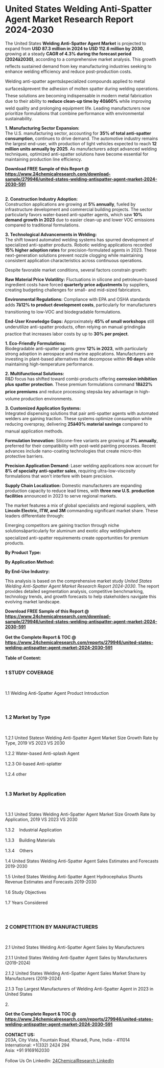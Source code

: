 <h1>United States Welding Anti-Spatter Agent Market Research Report 2024-2030</h1><p>The United States <strong>Welding Anti-Spatter Agent Market</strong> is projected to expand from <strong>USD 87.3 million in 2024 to USD 112.6 million by 2030</strong>, growing at a steady <strong>CAGR of 4.3% during the forecast period (2024â2030)</strong>, according to a comprehensive market analysis. This growth reflects sustained demand from key manufacturing industries seeking to enhance welding efficiency and reduce post-production costs.</p><p>Welding anti-spatter agentsâspecialized compounds applied to metal surfacesâprevent the adhesion of molten spatter during welding operations. These solutions are becoming indispensable in modern metal fabrication due to their ability to <strong>reduce clean-up time by 40â60%</strong> while improving weld quality and prolonging equipment life. Leading manufacturers now prioritize formulations that combine performance with environmental sustainability.</p><p><strong>1. Manufacturing Sector Expansion:</strong><br>
The U.S. manufacturing sector, accounting for <strong>35% of total anti-spatter consumption</strong>, continues to drive demand. The automotive industry remains the largest end-user, with production of light vehicles expected to reach <strong>12 million units annually by 2025</strong>. As manufacturers adopt advanced welding techniques, optimized anti-spatter solutions have become essential for maintaining production line efficiency.</p><div><b>Download FREE Sample of this Report @ 
            <a href="https://www.24chemicalresearch.com/download-sample/279946/united-states-welding-antispatter-agent-market-2024-2030-591">
            https://www.24chemicalresearch.com/download-sample/279946/united-states-welding-antispatter-agent-market-2024-2030-591</a></b></div><br><p><strong>2. Construction Industry Adoption:</strong><br>
Construction applications are growing at <strong>5% annually</strong>, fueled by infrastructure development and commercial building projects. The sector particularly favors water-based anti-spatter agents, which saw <strong>10% demand growth in 2023</strong> due to easier clean-up and lower VOC emissions compared to traditional formulations.</p><p><strong>3. Technological Advancements in Welding:</strong><br>
The shift toward automated welding systems has spurred development of specialized anti-spatter products. Robotic welding applications recorded <strong>15% higher adoption rates</strong> for precision-formulated agents in 2023. These next-generation solutions prevent nozzle clogging while maintaining consistent application characteristics across continuous operations.</p><p>Despite favorable market conditions, several factors constrain growth:</p><p><strong>Raw Material Price Volatility:</strong> Fluctuations in silicone and petroleum-based ingredient costs have forced <strong>quarterly price adjustments</strong> by suppliers, creating budgeting challenges for small- and mid-sized fabricators.</p><p><strong>Environmental Regulations:</strong> Compliance with EPA and OSHA standards adds <strong>7â12% to product development costs</strong>, particularly for manufacturers transitioning to low-VOC and biodegradable formulations.</p><p><strong>End-User Knowledge Gaps:</strong> Approximately <strong>45% of small workshops</strong> still underutilize anti-spatter products, often relying on manual grindingâa practice that increases labor costs by up to <strong>30% per project</strong>.</p><p><strong>1. Eco-Friendly Formulations:</strong><br>
Biodegradable anti-spatter agents grew <strong>12% in 2023</strong>, with particularly strong adoption in aerospace and marine applications. Manufacturers are investing in plant-based alternatives that decompose within <strong>90 days</strong> while maintaining high-temperature performance.</p><p><strong>2. Multifunctional Solutions:</strong><br>
R&amp;D focus has shifted toward combi-products offering <strong>corrosion inhibition plus spatter protection</strong>. These premium formulations command <strong>18â22% price premiums</strong> and reduce processing stepsâa key advantage in high-volume production environments.</p><p><strong>3. Customized Application Systems:</strong><br>
Integrated dispensing solutions that pair anti-spatter agents with automated welders are gaining traction. These systems optimize consumption while reducing overspray, delivering <strong>25â40% material savings</strong> compared to manual application methods.</p><p><strong>Formulation Innovation:</strong> Silicone-free variants are growing at <strong>7% annually</strong>, preferred for their compatibility with post-weld painting processes. Recent advances include nano-coating technologies that create micro-thin protective barriers.</p><p><strong>Precision Application Demand:</strong> Laser welding applications now account for <strong>8% of specialty anti-spatter sales</strong>, requiring ultra-low-viscosity formulations that won't interfere with beam precision.</p><p><strong>Supply Chain Localization:</strong> Domestic manufacturers are expanding production capacity to reduce lead times, with <strong>three new U.S. production facilities</strong> announced in 2023 to serve regional markets.</p><p>The market features a mix of global specialists and regional suppliers, with <strong>Lincoln Electric, ITW, and 3M</strong> commanding significant market share. These leaders differentiate through:</p><p>Emerging competitors are gaining traction through niche solutionsâparticularly for aluminum and exotic alloy weldingâwhere specialized anti-spatter requirements create opportunities for premium products.</p><p><strong>By Product Type:</strong></p><p><strong>By Application Method:</strong></p><p><strong>By End-Use Industry:</strong></p><p>This analysis is based on the comprehensive market study <em>United States Welding Anti-Spatter Agent Market Research Report 2024-2030</em>. The report provides detailed segmentation analysis, competitive benchmarking, technology trends, and growth forecasts to help stakeholders navigate this evolving market landscape.</p><div><b>Download FREE Sample of this Report @ 
            <a href="https://www.24chemicalresearch.com/download-sample/279946/united-states-welding-antispatter-agent-market-2024-2030-591">
            https://www.24chemicalresearch.com/download-sample/279946/united-states-welding-antispatter-agent-market-2024-2030-591</a></b></div><br><div><b>Get the Complete Report & TOC @ 
            <a href="https://www.24chemicalresearch.com/reports/279946/united-states-welding-antispatter-agent-market-2024-2030-591">
            https://www.24chemicalresearch.com/reports/279946/united-states-welding-antispatter-agent-market-2024-2030-591</a></b></div><br>
            <b>Table of Content:</b><p><h2><span style="font-size:16px"><strong>1 STUDY COVERAGE</strong></span></h2><br />
<p>1.1 Welding Anti-Spatter Agent Product Introduction</p><br />
<h2><span style="font-size:16px"><strong>1.2 Market by Type</strong></span></h2><br />
<p>1.2.1 United Statesn Welding Anti-Spatter Agent Market Size Growth Rate by Type, 2019 VS 2023 VS 2030<br /><br />
1.2.2 Water-based Anti-splash Agent&nbsp;&nbsp; &nbsp;<br /><br />
1.2.3 Oil-based Anti-splatter<br /><br />
1.2.4 other<br /><br />
<h2><span style="font-size:16px"><strong>1.3 Market by Application</strong></span></h2><br />
<p>1.3.1 United States Welding Anti-Spatter Agent Market Size Growth Rate by Application, 2019 VS 2023 VS 2030<br /><br />
1.3.2&nbsp;&nbsp; &nbsp;Industrial Application<br /><br />
1.3.3&nbsp;&nbsp; &nbsp;Building Materials<br /><br />
1.3.4&nbsp;&nbsp; &nbsp;Others<br /><br />
1.4 United States Welding Anti-Spatter Agent Sales Estimates and Forecasts 2019-2030<br /><br />
1.5 United States Welding Anti-Spatter Agent Hydrocephalus Shunts Revenue Estimates and Forecasts 2019-2030<br /><br />
1.6 Study Objectives<br /><br />
1.7 Years Considered</p><br />
<h2><span style="font-size:16px"><strong>2 COMPETITION BY MANUFACTURERS</strong></span></h2><br />
<p>2.1 United States Welding Anti-Spatter Agent Sales by Manufacturers<br /><br />
2.1.1 United States Welding Anti-Spatter Agent Sales by Manufacturers (2019-2024)<br /><br />
2.1.2 United States Welding Anti-Spatter Agent Sales Market Share by Manufacturers (2019-2024)<br /><br />
2.1.3 Top Largest Manufacturers of Welding Anti-Spatter Agent in 2023 in United States<br /><br />
2.</p><div><b>Get the Complete Report & TOC @ 
            <a href="https://www.24chemicalresearch.com/reports/279946/united-states-welding-antispatter-agent-market-2024-2030-591">
            https://www.24chemicalresearch.com/reports/279946/united-states-welding-antispatter-agent-market-2024-2030-591</a></b></div><br><b>CONTACT US:</b><br>
            203A, City Vista, Fountain Road, Kharadi, Pune, India - 411014<br>
            International: +1(332) 2424 294<br>
            Asia: +91 9169162030 <br><br>
            Follow Us On LinkedIn: <a href="https://www.linkedin.com/company/24chemicalresearch/">24ChemicalResearch LinkedIn</a>